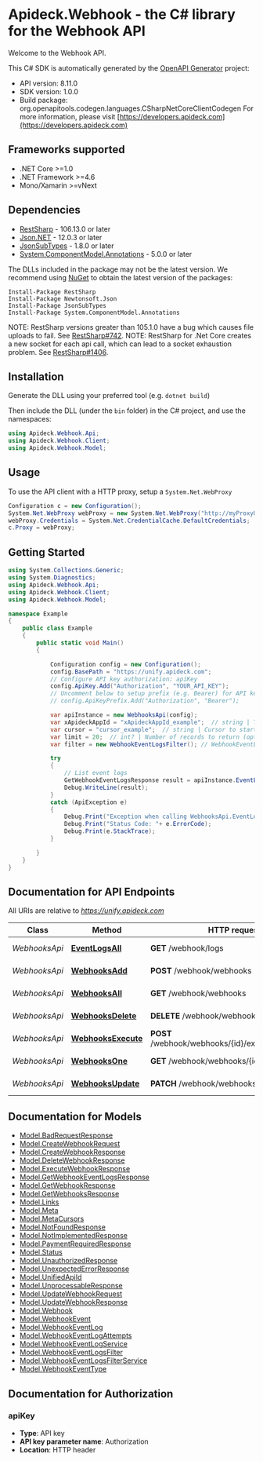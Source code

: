 # Apideck.Webhook - the C# library for the Webhook API

Welcome to the Webhook API.

This C# SDK is automatically generated by the [OpenAPI Generator](https://openapi-generator.tech) project:

- API version: 8.11.0
- SDK version: 1.0.0
- Build package: org.openapitools.codegen.languages.CSharpNetCoreClientCodegen
    For more information, please visit [https://developers.apideck.com](https://developers.apideck.com)

<a name="frameworks-supported"></a>
## Frameworks supported
- .NET Core >=1.0
- .NET Framework >=4.6
- Mono/Xamarin >=vNext

<a name="dependencies"></a>
## Dependencies

- [RestSharp](https://www.nuget.org/packages/RestSharp) - 106.13.0 or later
- [Json.NET](https://www.nuget.org/packages/Newtonsoft.Json/) - 12.0.3 or later
- [JsonSubTypes](https://www.nuget.org/packages/JsonSubTypes/) - 1.8.0 or later
- [System.ComponentModel.Annotations](https://www.nuget.org/packages/System.ComponentModel.Annotations) - 5.0.0 or later

The DLLs included in the package may not be the latest version. We recommend using [NuGet](https://docs.nuget.org/consume/installing-nuget) to obtain the latest version of the packages:
```
Install-Package RestSharp
Install-Package Newtonsoft.Json
Install-Package JsonSubTypes
Install-Package System.ComponentModel.Annotations
```

NOTE: RestSharp versions greater than 105.1.0 have a bug which causes file uploads to fail. See [RestSharp#742](https://github.com/restsharp/RestSharp/issues/742).
NOTE: RestSharp for .Net Core creates a new socket for each api call, which can lead to a socket exhaustion problem. See [RestSharp#1406](https://github.com/restsharp/RestSharp/issues/1406).

<a name="installation"></a>
## Installation
Generate the DLL using your preferred tool (e.g. `dotnet build`)

Then include the DLL (under the `bin` folder) in the C# project, and use the namespaces:
```csharp
using Apideck.Webhook.Api;
using Apideck.Webhook.Client;
using Apideck.Webhook.Model;
```
<a name="usage"></a>
## Usage

To use the API client with a HTTP proxy, setup a `System.Net.WebProxy`
```csharp
Configuration c = new Configuration();
System.Net.WebProxy webProxy = new System.Net.WebProxy("http://myProxyUrl:80/");
webProxy.Credentials = System.Net.CredentialCache.DefaultCredentials;
c.Proxy = webProxy;
```

<a name="getting-started"></a>
## Getting Started

```csharp
using System.Collections.Generic;
using System.Diagnostics;
using Apideck.Webhook.Api;
using Apideck.Webhook.Client;
using Apideck.Webhook.Model;

namespace Example
{
    public class Example
    {
        public static void Main()
        {

            Configuration config = new Configuration();
            config.BasePath = "https://unify.apideck.com";
            // Configure API key authorization: apiKey
            config.ApiKey.Add("Authorization", "YOUR_API_KEY");
            // Uncomment below to setup prefix (e.g. Bearer) for API key, if needed
            // config.ApiKeyPrefix.Add("Authorization", "Bearer");

            var apiInstance = new WebhooksApi(config);
            var xApideckAppId = "xApideckAppId_example";  // string | The ID of your Unify application
            var cursor = "cursor_example";  // string | Cursor to start from. You can find cursors for next/previous pages in the meta.cursors property of the response. (optional) 
            var limit = 20;  // int? | Number of records to return (optional)  (default to 20)
            var filter = new WebhookEventLogsFilter(); // WebhookEventLogsFilter | Filter results (optional) 

            try
            {
                // List event logs
                GetWebhookEventLogsResponse result = apiInstance.EventLogsAll(xApideckAppId, cursor, limit, filter);
                Debug.WriteLine(result);
            }
            catch (ApiException e)
            {
                Debug.Print("Exception when calling WebhooksApi.EventLogsAll: " + e.Message );
                Debug.Print("Status Code: "+ e.ErrorCode);
                Debug.Print(e.StackTrace);
            }

        }
    }
}
```

<a name="documentation-for-api-endpoints"></a>
## Documentation for API Endpoints

All URIs are relative to *https://unify.apideck.com*

Class | Method | HTTP request | Description
------------ | ------------- | ------------- | -------------
*WebhooksApi* | [**EventLogsAll**](docs/WebhooksApi.md#eventlogsall) | **GET** /webhook/logs | List event logs
*WebhooksApi* | [**WebhooksAdd**](docs/WebhooksApi.md#webhooksadd) | **POST** /webhook/webhooks | Create webhook
*WebhooksApi* | [**WebhooksAll**](docs/WebhooksApi.md#webhooksall) | **GET** /webhook/webhooks | List webhooks
*WebhooksApi* | [**WebhooksDelete**](docs/WebhooksApi.md#webhooksdelete) | **DELETE** /webhook/webhooks/{id} | Delete webhook
*WebhooksApi* | [**WebhooksExecute**](docs/WebhooksApi.md#webhooksexecute) | **POST** /webhook/webhooks/{id}/execute/{serviceId} | Execute a webhook
*WebhooksApi* | [**WebhooksOne**](docs/WebhooksApi.md#webhooksone) | **GET** /webhook/webhooks/{id} | Get webhook
*WebhooksApi* | [**WebhooksUpdate**](docs/WebhooksApi.md#webhooksupdate) | **PATCH** /webhook/webhooks/{id} | Update webhook


<a name="documentation-for-models"></a>
## Documentation for Models

 - [Model.BadRequestResponse](docs/BadRequestResponse.md)
 - [Model.CreateWebhookRequest](docs/CreateWebhookRequest.md)
 - [Model.CreateWebhookResponse](docs/CreateWebhookResponse.md)
 - [Model.DeleteWebhookResponse](docs/DeleteWebhookResponse.md)
 - [Model.ExecuteWebhookResponse](docs/ExecuteWebhookResponse.md)
 - [Model.GetWebhookEventLogsResponse](docs/GetWebhookEventLogsResponse.md)
 - [Model.GetWebhookResponse](docs/GetWebhookResponse.md)
 - [Model.GetWebhooksResponse](docs/GetWebhooksResponse.md)
 - [Model.Links](docs/Links.md)
 - [Model.Meta](docs/Meta.md)
 - [Model.MetaCursors](docs/MetaCursors.md)
 - [Model.NotFoundResponse](docs/NotFoundResponse.md)
 - [Model.NotImplementedResponse](docs/NotImplementedResponse.md)
 - [Model.PaymentRequiredResponse](docs/PaymentRequiredResponse.md)
 - [Model.Status](docs/Status.md)
 - [Model.UnauthorizedResponse](docs/UnauthorizedResponse.md)
 - [Model.UnexpectedErrorResponse](docs/UnexpectedErrorResponse.md)
 - [Model.UnifiedApiId](docs/UnifiedApiId.md)
 - [Model.UnprocessableResponse](docs/UnprocessableResponse.md)
 - [Model.UpdateWebhookRequest](docs/UpdateWebhookRequest.md)
 - [Model.UpdateWebhookResponse](docs/UpdateWebhookResponse.md)
 - [Model.Webhook](docs/Webhook.md)
 - [Model.WebhookEvent](docs/WebhookEvent.md)
 - [Model.WebhookEventLog](docs/WebhookEventLog.md)
 - [Model.WebhookEventLogAttempts](docs/WebhookEventLogAttempts.md)
 - [Model.WebhookEventLogService](docs/WebhookEventLogService.md)
 - [Model.WebhookEventLogsFilter](docs/WebhookEventLogsFilter.md)
 - [Model.WebhookEventLogsFilterService](docs/WebhookEventLogsFilterService.md)
 - [Model.WebhookEventType](docs/WebhookEventType.md)


<a name="documentation-for-authorization"></a>
## Documentation for Authorization

<a name="apiKey"></a>
### apiKey

- **Type**: API key
- **API key parameter name**: Authorization
- **Location**: HTTP header

